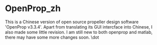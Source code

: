 # OpenProp_zh
 This is a Chinese version of open source propeller design software 'OpenProp v3.3.4'. Apart from translating its GUI intercface into Chinese, I also made some little revision. I am still new to both openprop and matlab, there may have some more changes soon. 
\dot
